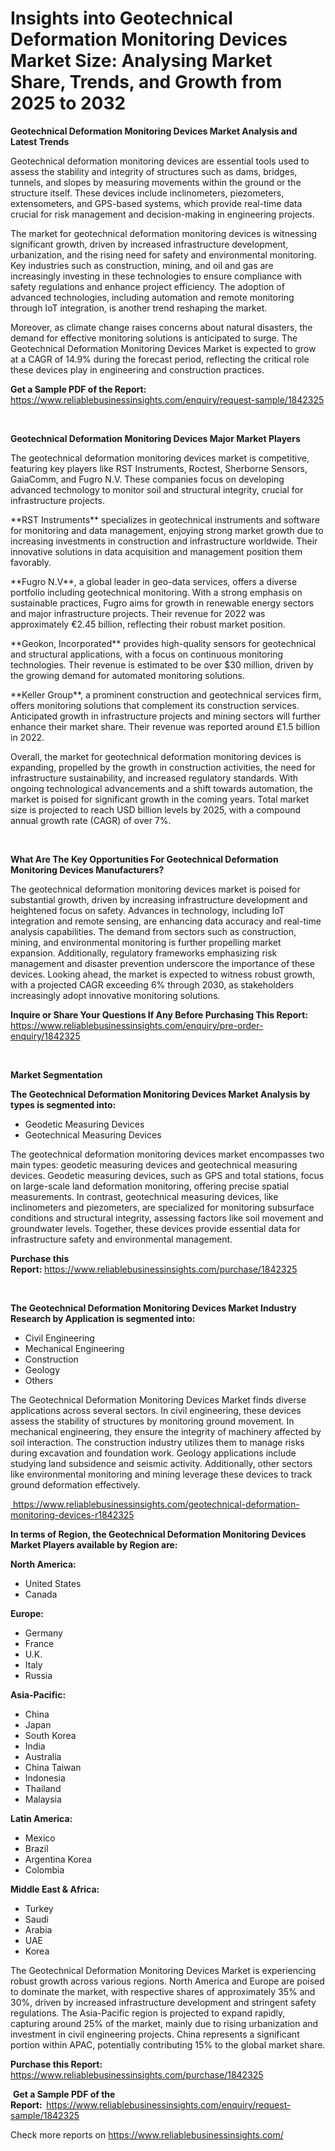 <p><h1>Insights into Geotechnical Deformation Monitoring Devices Market Size: Analysing Market Share, Trends, and Growth from 2025 to 2032</h1></p><p><strong>Geotechnical Deformation Monitoring Devices Market Analysis and Latest Trends</strong></p>
<p><p>Geotechnical deformation monitoring devices are essential tools used to assess the stability and integrity of structures such as dams, bridges, tunnels, and slopes by measuring movements within the ground or the structure itself. These devices include inclinometers, piezometers, extensometers, and GPS-based systems, which provide real-time data crucial for risk management and decision-making in engineering projects.</p><p>The market for geotechnical deformation monitoring devices is witnessing significant growth, driven by increased infrastructure development, urbanization, and the rising need for safety and environmental monitoring. Key industries such as construction, mining, and oil and gas are increasingly investing in these technologies to ensure compliance with safety regulations and enhance project efficiency. The adoption of advanced technologies, including automation and remote monitoring through IoT integration, is another trend reshaping the market.</p><p>Moreover, as climate change raises concerns about natural disasters, the demand for effective monitoring solutions is anticipated to surge. The Geotechnical Deformation Monitoring Devices Market is expected to grow at a CAGR of 14.9% during the forecast period, reflecting the critical role these devices play in engineering and construction practices.</p></p>
<p><strong>Get a Sample PDF of the Report:&nbsp;</strong> <a href="https://www.reliablebusinessinsights.com/enquiry/request-sample/1842325?utm_campaign=2752&utm_medium=2&utm_source=Github&utm_content=ia&utm_term=26032025&utm_id=geotechnical-deformation-monitoring-devices">https://www.reliablebusinessinsights.com/enquiry/request-sample/1842325</a></p>
<p>&nbsp;</p>
<p><strong>Geotechnical Deformation Monitoring Devices Major Market Players</strong></p>
<p><p>The geotechnical deformation monitoring devices market is competitive, featuring key players like RST Instruments, Roctest, Sherborne Sensors, GaiaComm, and Fugro N.V. These companies focus on developing advanced technology to monitor soil and structural integrity, crucial for infrastructure projects.</p><p>**RST Instruments** specializes in geotechnical instruments and software for monitoring and data management, enjoying strong market growth due to increasing investments in construction and infrastructure worldwide. Their innovative solutions in data acquisition and management position them favorably.</p><p>**Fugro N.V**, a global leader in geo-data services, offers a diverse portfolio including geotechnical monitoring. With a strong emphasis on sustainable practices, Fugro aims for growth in renewable energy sectors and major infrastructure projects. Their revenue for 2022 was approximately €2.45 billion, reflecting their robust market position.</p><p>**Geokon, Incorporated** provides high-quality sensors for geotechnical and structural applications, with a focus on continuous monitoring technologies. Their revenue is estimated to be over $30 million, driven by the growing demand for automated monitoring solutions.</p><p>**Keller Group**, a prominent construction and geotechnical services firm, offers monitoring solutions that complement its construction services. Anticipated growth in infrastructure projects and mining sectors will further enhance their market share. Their revenue was reported around £1.5 billion in 2022.</p><p>Overall, the market for geotechnical deformation monitoring devices is expanding, propelled by the growth in construction activities, the need for infrastructure sustainability, and increased regulatory standards. With ongoing technological advancements and a shift towards automation, the market is poised for significant growth in the coming years. Total market size is projected to reach USD billion levels by 2025, with a compound annual growth rate (CAGR) of over 7%.</p></p>
<p>&nbsp;</p>
<p><strong>What Are The Key Opportunities For Geotechnical Deformation Monitoring Devices Manufacturers?</strong></p>
<p><p>The geotechnical deformation monitoring devices market is poised for substantial growth, driven by increasing infrastructure development and heightened focus on safety. Advances in technology, including IoT integration and remote sensing, are enhancing data accuracy and real-time analysis capabilities. The demand from sectors such as construction, mining, and environmental monitoring is further propelling market expansion. Additionally, regulatory frameworks emphasizing risk management and disaster prevention underscore the importance of these devices. Looking ahead, the market is expected to witness robust growth, with a projected CAGR exceeding 6% through 2030, as stakeholders increasingly adopt innovative monitoring solutions.</p></p>
<p><strong>Inquire or Share Your Questions If Any Before Purchasing This Report:</strong> <a href="https://www.reliablebusinessinsights.com/enquiry/pre-order-enquiry/1842325?utm_campaign=2752&utm_medium=2&utm_source=Github&utm_content=ia&utm_term=26032025&utm_id=geotechnical-deformation-monitoring-devices">https://www.reliablebusinessinsights.com/enquiry/pre-order-enquiry/1842325</a></p>
<p>&nbsp;</p>
<p><strong>Market Segmentation</strong></p>
<p><strong>The Geotechnical Deformation Monitoring Devices Market Analysis by types is segmented into:</strong></p>
<p><ul><li>Geodetic Measuring Devices</li><li>Geotechnical Measuring Devices</li></ul></p>
<p><p>The geotechnical deformation monitoring devices market encompasses two main types: geodetic measuring devices and geotechnical measuring devices. Geodetic measuring devices, such as GPS and total stations, focus on large-scale land deformation monitoring, offering precise spatial measurements. In contrast, geotechnical measuring devices, like inclinometers and piezometers, are specialized for monitoring subsurface conditions and structural integrity, assessing factors like soil movement and groundwater levels. Together, these devices provide essential data for infrastructure safety and environmental management.</p></p>
<p><strong>Purchase this Report:&nbsp;</strong><a href="https://www.reliablebusinessinsights.com/purchase/1842325?utm_campaign=2752&utm_medium=2&utm_source=Github&utm_content=ia&utm_term=26032025&utm_id=geotechnical-deformation-monitoring-devices">https://www.reliablebusinessinsights.com/purchase/1842325</a></p>
<p>&nbsp;</p>
<p><strong>The Geotechnical Deformation Monitoring Devices Market Industry Research by Application is segmented into:</strong></p>
<p><ul><li>Civil Engineering</li><li>Mechanical Engineering</li><li>Construction</li><li>Geology</li><li>Others</li></ul></p>
<p><p>The Geotechnical Deformation Monitoring Devices Market finds diverse applications across several sectors. In civil engineering, these devices assess the stability of structures by monitoring ground movement. In mechanical engineering, they ensure the integrity of machinery affected by soil interaction. The construction industry utilizes them to manage risks during excavation and foundation work. Geology applications include studying land subsidence and seismic activity. Additionally, other sectors like environmental monitoring and mining leverage these devices to track ground deformation effectively.</p></p>
<p><a href="https://www.reliablebusinessinsights.com/geotechnical-deformation-monitoring-devices-r1842325?utm_campaign=2752&utm_medium=2&utm_source=Github&utm_content=ia&utm_term=26032025&utm_id=geotechnical-deformation-monitoring-devices">&nbsp;https://www.reliablebusinessinsights.com/geotechnical-deformation-monitoring-devices-r1842325</a></p>
<p><strong>In terms of Region, the Geotechnical Deformation Monitoring Devices Market Players available by Region are:</strong></p>
<p>
    <p> <strong> North America: </strong>
        <ul>
            <li>United States</li>
            <li>Canada</li>
        </ul>
        </p> 
    <p> <strong> Europe: </strong>
        <ul>
            <li>Germany</li>
            <li>France</li>
            <li>U.K.</li>
            <li>Italy</li>
            <li>Russia</li>
        </ul>
        </p> 
    <p> <strong> Asia-Pacific: </strong>
        <ul>
            <li>China</li>
            <li>Japan</li>
            <li>South Korea</li>
            <li>India</li>
            <li>Australia</li>
            <li>China Taiwan</li>
            <li>Indonesia</li>
            <li>Thailand</li>
            <li>Malaysia</li>
        </ul>
        </p> 
    <p> <strong> Latin America: </strong>
        <ul>
            <li>Mexico</li>
            <li>Brazil</li>
            <li>Argentina Korea</li>
            <li>Colombia</li>
        </ul>
        </p> 
    <p> <strong> Middle East & Africa: </strong>
        <ul>
            <li>Turkey</li>
            <li>Saudi</li>
            <li>Arabia</li>
            <li>UAE</li>
            <li>Korea</li>
        </ul>
    </p>
    </p>
<p><p>The Geotechnical Deformation Monitoring Devices Market is experiencing robust growth across various regions. North America and Europe are poised to dominate the market, with respective shares of approximately 35% and 30%, driven by increased infrastructure development and stringent safety regulations. The Asia-Pacific region is projected to expand rapidly, capturing around 25% of the market, mainly due to rising urbanization and investment in civil engineering projects. China represents a significant portion within APAC, potentially contributing 15% to the global market share.</p></p>
<p><strong>Purchase this Report: </strong><a href="https://www.reliablebusinessinsights.com/purchase/1842325?utm_campaign=2752&utm_medium=2&utm_source=Github&utm_content=ia&utm_term=26032025&utm_id=geotechnical-deformation-monitoring-devices">https://www.reliablebusinessinsights.com/purchase/1842325</a></p>
<p>&nbsp;<strong>Get a Sample PDF of the Report:&nbsp;&nbsp;</strong><a href="https://www.reliablebusinessinsights.com/enquiry/request-sample/1842325?utm_campaign=2752&utm_medium=2&utm_source=Github&utm_content=ia&utm_term=26032025&utm_id=geotechnical-deformation-monitoring-devices">https://www.reliablebusinessinsights.com/enquiry/request-sample/1842325</a></p>
<p><strong></strong></p>
<p>Check more reports on <a href="https://www.reliablebusinessinsights.com/?utm_campaign=2752&utm_medium=2&utm_source=Github&utm_content=ia&utm_term=26032025&utm_id=geotechnical-deformation-monitoring-devices">https://www.reliablebusinessinsights.com/</a></p>